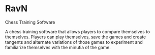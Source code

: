 # RavN
Chess Training Software

A chess training software that allows players to compare themselves to themselves. Players can play themselves, save the games and create 
tangents and alternate variations of those games to experiment and familiarize themselves with the minutia of the game.
